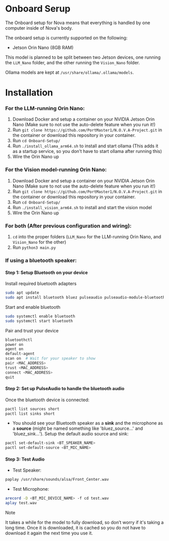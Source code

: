 # Onboard Serup
The Onboard setup for Nova means that everything is handled by one computer inside of Nova's body.

The onboard setup is currently supported on the following:
- Jetson Orin Nano (8GB RAM)

This model is planned to be split between two Jetson devices, one running the `LLM_Nano` folder, and the other running the `Vision_Nano` folder.

Ollama models are kept at `/usr/share/ollama/.ollama/models`.

# Installation

### For the LLM-running Orin Nano:
1. Download Docker and setup a container on your NVIDIA Jetson Orin Nano (Make sure to not use the auto-delete feature when you run it!)
2. Run `git clone https://github.com/PortMaster1/N.O.V.A-Project.git` in the container or download this repository in your container.
3. Run `cd Onboard-Setup/`
4. Run `./install_ollama_arm64.sh` to install and start ollama (This adds it as a startup service, so you don’t have to start ollama after running this)
5. Wire the Orin Nano up

### For the Vision model-running Orin Nano:
1. Download Docker and setup a container on your NVIDIA Jetson Orin Nano (Make sure to not use the auto-delete feature when you run it!)
2. Run `git clone https://github.com/PortMaster1/N.O.V.A-Project.git` in the container or download this repository in your container.
3. Run `cd Onboard-Setup/`
4. Run `./install_vision_arm64.sh` to install and start the vision model
5. Wire the Orin Nano up

### For both (After previous configuration and wiring):
1. `cd` into the proper folders (`LLM_Nano` for the LLM-running Orin Nano, and `Vision_Nano` for the other)
2. Run `python3 main.py`

### If using a bluetooth speaker:
#### Step 1: Setup Bluetooth on your device
Install required bluetooth adapters
```bash
sudo apt update
sudo apt install bluetooth bluez pulseaudio pulseaudio-module-bluetooth pavucontrol
```
Start and enable bluetooth
```bash
sudo systemctl enable bluetooth
sudo systemctl start bluetooth
```
Pair and trust your device
```bash
bluetoothctl
power on
agent on
default-agent
scan on  # Wait for your speaker to show
pair <MAC_ADDRESS>
trust <MAC_ADDRESS>
connect <MAC_ADDRESS>
quit
```
#### Step 2: Set up PulseAudio to handle the bluetooth audio
Once the bluetooth device is connected:
```bash
pactl list sources short
pactl list sinks short
```
- You should see your Bluetooth speaker as a **sink** and the microphone as a **source** (might be named something like 'bluez_source...' and 'bluez_sink...').
Setup the default audio source and sink:
```bash
pactl set-default-sink <BT_SPEAKER_NAME>
pactl set-default-source <BT_MIC_NAME>
```
#### Step 3: Test Audio
* Test Speaker:
```bash
paplay /usr/share/sounds/alsa/Front_Center.wav
```
* Test Microphone:
```bash
arecord -D <BT_MIC_DEVICE_NAME> -f cd test.wav
aplay test.wav
```

> [!NOTE]
> It takes a while for the model to fully download, so don’t worry if it's taking a long time.
> Once it is downloaded, it is cached so you do not have to download it again the next time you use it.